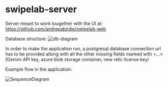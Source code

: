 # swipelab-server

Server meant to work tougether with the UI at: https://github.com/andreeabirdie/swipelab-web

Database structure:
![db-diagram](https://github.com/user-attachments/assets/492114b3-3943-46e8-92a9-cd832fc43813)

In order to make the application run, a postgresql database connection url has to be provided allong with all the other missing fields marked with <...>
(Gemini API key, azure blob storage container, new relic license key)

Example flow in the application:

![SequenceDiagram](https://github.com/user-attachments/assets/9cb16372-0341-48be-a18f-37f636cf5cd8)
